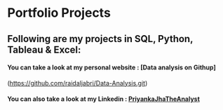 # Portfolio Projects
## Following are my projects in SQL, Python, Tableau & Excel: <br />
#### You can take a look at my personal website : [Data analysis on Githup] 
(https://github.com/raidaljabri/Data-Analysis.git)<br />
#### You can also take a look at my Linkedin : [PriyankaJhaTheAnalyst](h) <br />



